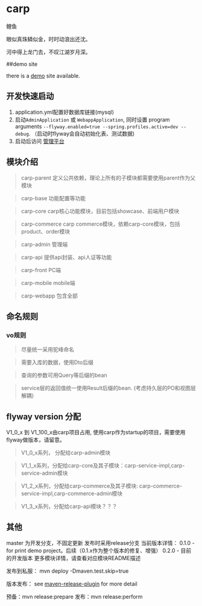# carp

鲤鱼

眼似真珠鳞似金，时时动浪出还沈。

河中得上龙门去，不叹江湖岁月深。

##demo site

there is a [demo](http://114.118.22.202:8080/) site available.

## 开发快速启动
1. application.yml配置好数据库链接(mysql)
2. 启动`AdminApplication` 或 `WebappApplication`, 同时设置
program arguments `--flyway.enabled=true --spring.profiles.active=dev --debug`.
（启动时flyway会自动初始化表、测试数据)
3. 启动后访问 [管理平台](http://localhost:8081/admin) 


## 模块介绍
>carp-parent
定义公共依赖，理论上所有的子模块都需要使用parent作为父模块


>carp-base
功能配置等功能

>carp-core
carp核心功能模块，目前包括showcase、前端用户模块

>carp-commerce
carp commerce模块，依赖carp-core模块，包括product、order模块


>carp-admin
管理端

> carp-api
提供api封装、api人证等功能

>carp-front
PC端

>carp-mobile
mobile端

>carp-webapp
包含全部

## 命名规则

### vo规则
> 尽量统一采用驼峰命名

> 需要入库的数据，使用Dto后缀

> 查询的参数可用Query等后缀的bean

> service层的返回值统一使用Result后缀的bean. (考虑持久层的PO和视图层解耦)

## flyway version 分配
V1_0_x 到 V1_100_x由carp项目占用, 使用carp作为startup的项目，需要使用flyway做版本，请留意。

> V1_0_x系列， 分配给carp-admin模块

> V1_1_x系列，分配给carp-core及其子模块：carp-service-impl,carp-service-admin模块

>  V1_2_x系列，分配给carp-commerce及其子模块: carp-commerce-service-impl,carp-commerce-admin模块

>  V1_3_x系列，分配给carp-api模块？？？

## 其他
master 为开发分支，不固定更新
发布时采用release分支
当前版本详情：
0.1.0 - for print demo project。后续（0.1.x作为整个版本的修复、增强）
0.2.0 - 目前的开发版本
更多模块详情，请查看对应模块README描述

发布到私服：
mvn deploy -Dmaven.test.skip=true

版本发布：
see [maven-release-plugin](http://maven.apache.org/maven-release/maven-release-plugin/prepare-mojo.html) for more detail

预备：mvn release:prepare
发布：mvn release:perform


